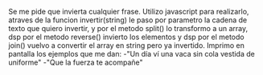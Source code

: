 Se me pide que invierta cualquier frase.
Utilizo javascript para realizarlo, atraves de la funcion invertir(string) le paso por parametro la cadena de texto que quiero invertir, y por el metodo split() lo transformo a un array, dsp por el metodo reverse() invierto los elementos y dsp por el metodo join() vuelvo a convertir el array en string pero ya invertido. Imprimo en pantalla los ejemplos que me dan: -"Un día ví una vaca sin cola vestida de uniforme" 
-"Que la fuerza te acompañe"
